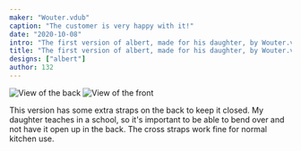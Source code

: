 ```yaml
---
maker: "Wouter.vdub"
caption: "The customer is very happy with it!"
date: "2020-10-08"
intro: "The first version of albert, made for his daughter, by Wouter.vdub"
title: "The first version of albert, made for his daughter, by Wouter.vdub"
designs: ["albert"]
author: 132
---
```


![View of the back ](https://posts.freesewing.org/uploads/albert_by_wouter_albert_back_846f1b89ac.jpg "View of the back ")
![View of the front](https://posts.freesewing.org/uploads/albert_by_wouter_albert_side_8505eb3b84.jpg "View of the front")

This version has some extra straps on the back to keep it closed. My daughter teaches in a school, so it's important to be able to bend over and not have it open up in the back. The cross straps work fine for normal kitchen use.
